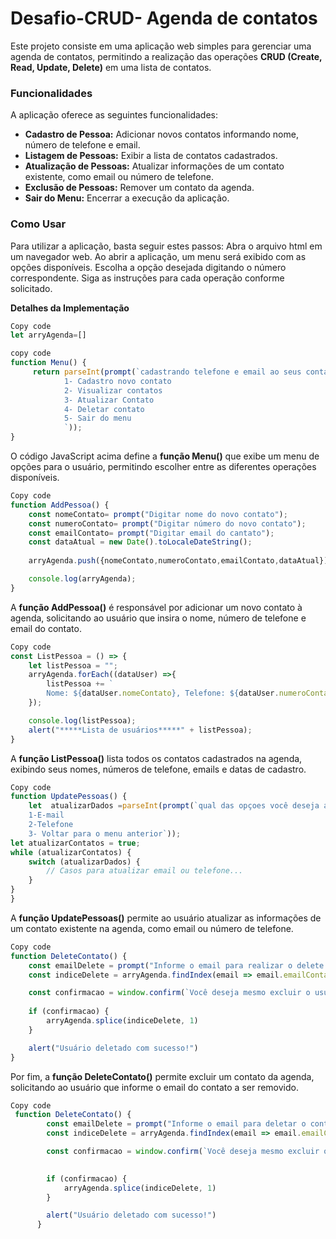 # Desafio-CRUD- Agenda de contatos


Este projeto consiste em uma aplicação web simples para gerenciar uma agenda de contatos, permitindo a realização das operações 
  **CRUD (Create, Read, Update, Delete)** em uma lista de contatos.

### Funcionalidades
A aplicação oferece as seguintes funcionalidades:


* **Cadastro de Pessoa:**
Adicionar novos contatos informando nome, número de telefone e email.
*  **Listagem de Pessoas:** 
Exibir a lista de contatos cadastrados.
*  **Atualização de Pessoas:**
Atualizar informações de um contato existente, como email ou número de telefone.
*  **Exclusão de Pessoas:**
Remover um contato da agenda.
*  **Sair do Menu:**
Encerrar a execução da aplicação.

 ### **Como Usar**
Para utilizar a aplicação, basta seguir estes passos:
Abra o arquivo html em um navegador web.
Ao abrir a aplicação, um menu será exibido com as opções disponíveis.
Escolha a opção desejada digitando o número correspondente.
Siga as instruções para cada operação conforme solicitado.

**Detalhes da Implementação**
~~~js
Copy code
let arryAgenda=[]
~~~
~~~js
copy code
function Menu() {
     return parseInt(prompt(`cadastrando telefone e email ao seus contatos
            1- Cadastro novo contato
            2- Visualizar contatos
            3- Atualizar Contato
            4- Deletar contato
            5- Sair do menu
            `));
}
~~~
O código JavaScript acima define a **função Menu()** que exibe um menu de opções para o usuário, permitindo escolher entre as diferentes operações disponíveis.

~~~js
Copy code
function AddPessoa() {
    const nomeContato= prompt("Digitar nome do novo contato");
    const numeroContato= prompt("Digitar número do novo contato");
    const emailContato= prompt("Digitar email do cantato");
    const dataAtual = new Date().toLocaleDateString();
    
    arryAgenda.push({nomeContato,numeroContato,emailContato,dataAtual});

    console.log(arryAgenda);
}
~~~
A **função AddPessoa()** é responsável por adicionar um novo contato à agenda, solicitando ao usuário que insira o nome, número de telefone e email do contato.

~~~js
Copy code
const ListPessoa = () => {
    let listPessoa = "";
    arryAgenda.forEach((dataUser) =>{
        listPessoa += `
        Nome: ${dataUser.nomeContato}, Telefone: ${dataUser.numeroContato}, Email: ${dataUser.emailContato}, Data: ${dataUser.dataAtual}`;
    });

    console.log(listPessoa);
    alert("*****Lista de usuários*****" + listPessoa);
}
~~~
A **função ListPessoa()**  lista todos os contatos cadastrados na agenda, exibindo seus nomes, números de telefone, emails e datas de cadastro.

~~~js 
Copy code
function UpdatePessoas() {
    let  atualizarDados =parseInt(prompt(`qual das opçoes você deseja atualizar
    1-E-mail
    2-Telefone
    3- Voltar para o menu anterior`));
let atualizarContatos = true;
while (atualizarContatos) {
    switch (atualizarDados) {
        // Casos para atualizar email ou telefone...
    }
} 
}
~~~
A **função UpdatePessoas()** permite ao usuário atualizar as informações de um contato existente na agenda, como email ou número de telefone.

~~~js
Copy code
function DeleteContato() {
    const emailDelete = prompt("Informe o email para realizar o delete!")
    const indiceDelete = arryAgenda.findIndex(email => email.emailContato === emailDelete)

    const confirmacao = window.confirm(`Você deseja mesmo excluir o usuário ${emailDelete}`)
    
    if (confirmacao) {
        arryAgenda.splice(indiceDelete, 1)
    }

    alert("Usuário deletado com sucesso!")
}
~~~
Por fim, a **função DeleteContato()** permite excluir um contato da agenda, solicitando ao usuário que informe o email do contato a ser removido.
~~~js
Copy code
 function DeleteContato() {
        const emailDelete = prompt("Informe o email para deletar o contato!")
        const indiceDelete = arryAgenda.findIndex(email => email.emailContato === emailDelete)

        const confirmacao = window.confirm(`Você deseja mesmo excluir o contato ${emailDelete}`)
        

        if (confirmacao) {
            arryAgenda.splice(indiceDelete, 1)
        }

        alert("Usuário deletado com sucesso!")
      }
~~~

